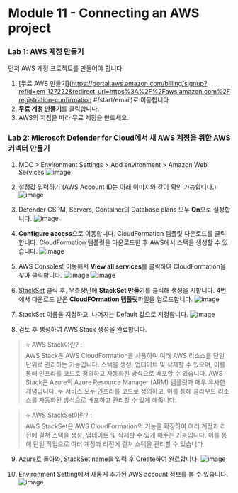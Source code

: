 # Module 11 - Connecting an AWS  project

### Lab 1: AWS 계정 만들기

먼저 AWS 계정 프로젝트를 만들어야 합니다.

1. [무료 AWS 만들기](https://portal.aws.amazon.com/billing/signup?refid=em_127222&redirect_url=https%3A%2F%2Faws.amazon.com%2Fregistration-confirmation #/start/email)로 이동합니다 
2. **무료 계정 만들기**를 클릭합니다.
3. AWS의 지침을 따라 무료 계정을 만드세요.

### Lab 2: Microsoft Defender for Cloud에서 새 AWS 계정을 위한 AWS 커넥터 만들기

1. MDC > Environment Settings > Add environment > Amazon Web Services
   ![image](https://github.com/user-attachments/assets/cff5208a-02e0-46ca-bce6-cb171bf17913)

2. 설정값 입력하기 (AWS Account ID는 아래 이미지와 같이 확인 가능합니다.) 
   ![image](https://github.com/user-attachments/assets/73098e66-305d-473d-abd1-9ee5bd834600)

3. Defender CSPM, Servers, Container의 Database plans 모두 **On**으로 설정합니다. 
   ![image](https://github.com/user-attachments/assets/2bee9998-38d0-4e43-8739-c14c5086faca)

4. **Configure access**으로 이동합니다. CloudFormation 템플릿 다운로드를 클릭합니다. CloudFormation 템플릿을 다운로드한 후 AWS에서 스택을 생성할 수 있습니다.
   ![image](https://github.com/user-attachments/assets/f40eba88-b520-46f5-9eda-9a6f3a76c9ab)

5. AWS Console로 이동해서 **View all services**를 클릭하여 CloudFormation을 찾아 클릭합니다.
   ![image](https://github.com/user-attachments/assets/8991c9f0-74df-4362-ae03-b8eeb6efc3f0)
   ![image](https://github.com/user-attachments/assets/63542f84-731d-400f-a259-d8b3ae69e26e)

6. [StackSet](https://eu-north-1.console.aws.amazon.com/cloudformation/home?region=eu-north-1#/stacksets) 클릭 후, 우측상단에 **StackSet 만들기**를 클릭해 생성을 시합니다. 4번에서 다운로드 받은 **CloudFOrmation 템플릿**파일을 업로드합니다.
   ![image](https://github.com/user-attachments/assets/7b95767f-d139-468c-a8bd-fa13429706b3)

7. StackSet 이름을 지정하고, 나머지는 Default 값으로 지정합니다. 
   ![image](https://github.com/user-attachments/assets/11dcaba2-218d-40c8-8bea-c99d45fb8a11)

8. 검토 후 생성하여 AWS Stack 생성을 완료합니다.

> ⭐ AWS Stack이란? : <br>
> AWS Stack은 AWS CloudFormation을 사용하여 여러 AWS 리소스를 단일 단위로 관리하는 기능입니다. 스택을 생성, 업데이트 및 삭제할 수 있으며, 이를 통해 인프라를 코드로 정의하고 자동화된 방식으로 배포할 수 있습니다. AWS Stack은 Azure의 Azure Resource Manager (ARM) 템플릿과 매우 유사한 개념입니다. 두 서비스 모두 인프라를 코드로 정의하고, 이를 통해 클라우드 리소스를 자동화된 방식으로 배포하고 관리할 수 있게 해줍니다.

> ⭐ AWS StackSet이란? : <br>
> AWS StackSet은 AWS CloudFormation의 기능을 확장하여 여러 계정과 리전에 걸쳐 스택을 생성, 업데이트 및 삭제할 수 있게 해주는 기능입니다. 이를 통해 단일 작업으로 여러 계정과 리전에 걸쳐 스택을 관리할 수 있습니다

9. Azure로 돌아와, StackSet name을 입력 후 Create하여 완료합니다. 
    ![image](https://github.com/user-attachments/assets/4a4c5a0d-68cf-4eb4-a79f-c400a43044b4)

10. Environment Setting에서 새롭게 추가된 AWS account 정보를 볼 수 있습니다.
    ![image](https://github.com/user-attachments/assets/8055e8b0-6547-4668-b1aa-a675d8d27598)

